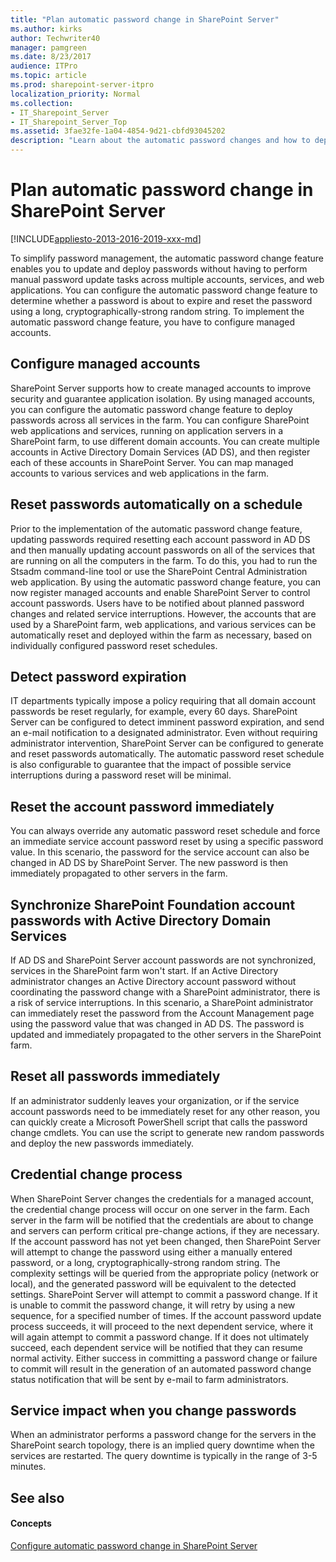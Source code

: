 ```yaml
---
title: "Plan automatic password change in SharePoint Server"
ms.author: kirks
author: Techwriter40
manager: pamgreen
ms.date: 8/23/2017
audience: ITPro
ms.topic: article
ms.prod: sharepoint-server-itpro
localization_priority: Normal
ms.collection:
- IT_Sharepoint_Server
- IT_Sharepoint_Server_Top
ms.assetid: 3fae32fe-1a04-4854-9d21-cbfd93045202
description: "Learn about the automatic password changes and how to deploy them in SharePoint Server."
---
```


# Plan automatic password change in SharePoint Server

[!INCLUDE[appliesto-2013-2016-2019-xxx-md](../includes/appliesto-2013-2016-2019-xxx-md.md)]
  
To simplify password management, the automatic password change feature enables you to update and deploy passwords without having to perform manual password update tasks across multiple accounts, services, and web applications. You can configure the automatic password change feature to determine whether a password is about to expire and reset the password using a long, cryptographically-strong random string. To implement the automatic password change feature, you have to configure managed accounts.
  
    
## Configure managed accounts
<a name="configure"> </a>

SharePoint Server supports how to create managed accounts to improve security and guarantee application isolation. By using managed accounts, you can configure the automatic password change feature to deploy passwords across all services in the farm. You can configure SharePoint web applications and services, running on application servers in a SharePoint farm, to use different domain accounts. You can create multiple accounts in Active Directory Domain Services (AD DS), and then register each of these accounts in SharePoint Server. You can map managed accounts to various services and web applications in the farm.
  
## Reset passwords automatically on a schedule
<a name="Reset"> </a>

Prior to the implementation of the automatic password change feature, updating passwords required resetting each account password in AD DS and then manually updating account passwords on all of the services that are running on all the computers in the farm. To do this, you had to run the Stsadm command-line tool or use the SharePoint Central Administration web application. By using the automatic password change feature, you can now register managed accounts and enable SharePoint Server to control account passwords. Users have to be notified about planned password changes and related service interruptions. However, the accounts that are used by a SharePoint farm, web applications, and various services can be automatically reset and deployed within the farm as necessary, based on individually configured password reset schedules.
  
## Detect password expiration
<a name="Detect"> </a>

IT departments typically impose a policy requiring that all domain account passwords be reset regularly, for example, every 60 days. SharePoint Server can be configured to detect imminent password expiration, and send an e-mail notification to a designated administrator. Even without requiring administrator intervention, SharePoint Server can be configured to generate and reset passwords automatically. The automatic password reset schedule is also configurable to guarantee that the impact of possible service interruptions during a password reset will be minimal.
  
## Reset the account password immediately
<a name="ResetImmediately"> </a>

You can always override any automatic password reset schedule and force an immediate service account password reset by using a specific password value. In this scenario, the password for the service account can also be changed in AD DS by SharePoint Server. The new password is then immediately propagated to other servers in the farm.
  
## Synchronize SharePoint Foundation account passwords with Active Directory Domain Services
<a name="Synchronize"> </a>

If AD DS and SharePoint Server account passwords are not synchronized, services in the SharePoint farm won't start. If an Active Directory administrator changes an Active Directory account password without coordinating the password change with a SharePoint administrator, there is a risk of service interruptions. In this scenario, a SharePoint administrator can immediately reset the password from the Account Management page using the password value that was changed in AD DS. The password is updated and immediately propagated to the other servers in the SharePoint farm.
  
## Reset all passwords immediately
<a name="ResetAllPwd"> </a>

If an administrator suddenly leaves your organization, or if the service account passwords need to be immediately reset for any other reason, you can quickly create a Microsoft PowerShell script that calls the password change cmdlets. You can use the script to generate new random passwords and deploy the new passwords immediately.
  
## Credential change process
<a name="Credentials"> </a>

When SharePoint Server changes the credentials for a managed account, the credential change process will occur on one server in the farm. Each server in the farm will be notified that the credentials are about to change and servers can perform critical pre-change actions, if they are necessary. If the account password has not yet been changed, then SharePoint Server will attempt to change the password using either a manually entered password, or a long, cryptographically-strong random string. The complexity settings will be queried from the appropriate policy (network or local), and the generated password will be equivalent to the detected settings. SharePoint Server will attempt to commit a password change. If it is unable to commit the password change, it will retry by using a new sequence, for a specified number of times. If the account password update process succeeds, it will proceed to the next dependent service, where it will again attempt to commit a password change. If it does not ultimately succeed, each dependent service will be notified that they can resume normal activity. Either success in committing a password change or failure to commit will result in the generation of an automated password change status notification that will be sent by e-mail to farm administrators. 
  
## Service impact when you change passwords
<a name="ServiceImpact"> </a>

 When an administrator performs a password change for the servers in the SharePoint search topology, there is an implied query downtime when the services are restarted. The query downtime is typically in the range of 3-5 minutes. 
  
## See also
<a name="ServiceImpact"> </a>

#### Concepts

[Configure automatic password change in SharePoint Server](../administration/configure-automatic-password-change.md)

